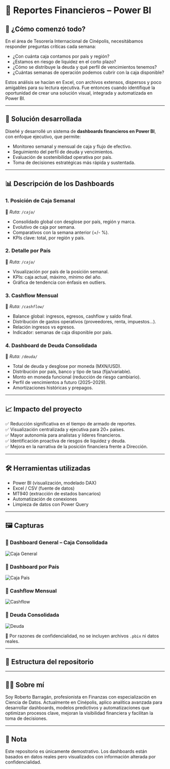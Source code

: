 # 💼 Reportes Financieros – Power BI

## 🧩 ¿Cómo comenzó todo?

En el área de Tesorería Internacional de Cinépolis, necesitábamos responder preguntas críticas cada semana:

- ¿Con cuánta caja contamos por país y región?
- ¿Estamos en riesgo de liquidez en el corto plazo?
- ¿Cómo se distribuye la deuda y qué perfil de vencimientos tenemos?
- ¿Cuántas semanas de operación podemos cubrir con la caja disponible?

Estos análisis se hacían en Excel, con archivos extensos, dispersos y poco amigables para su lectura ejecutiva. Fue entonces cuando identifiqué la oportunidad de crear una solución visual, integrada y automatizada en Power BI.

---

## 🚀 Solución desarrollada

Diseñé y desarrollé un sistema de **dashboards financieros en Power BI**, con enfoque ejecutivo, que permite:

- Monitoreo semanal y mensual de caja y flujo de efectivo.
- Seguimiento del perfil de deuda y vencimientos.
- Evaluación de sostenibilidad operativa por país.
- Toma de decisiones estratégicas más rápida y sustentada.

---

## 📊 Descripción de los Dashboards

### 1. **Posición de Caja Semanal**
📍 *Ruta: `/caja/`*

- Consolidado global con desglose por país, región y marca.
- Evolutivo de caja por semana.
- Comparativos con la semana anterior (+/- %).
- KPIs clave: total, por región y país.

### 2. **Detalle por País**
📍 *Ruta: `/caja/`*

- Visualización por país de la posición semanal.
- KPIs: caja actual, máximo, mínimo del año.
- Gráfica de tendencia con énfasis en outliers.

### 3. **Cashflow Mensual**
📍 *Ruta: `/cashflow/`*

- Balance global: ingresos, egresos, cashflow y saldo final.
- Distribución de gastos operativos (proveedores, renta, impuestos...).
- Relación ingresos vs egresos.
- Indicador: semanas de caja disponible por país.

### 4. **Dashboard de Deuda Consolidada**
📍 *Ruta: `/deuda/`*

- Total de deuda y desglose por moneda (MXN/USD).
- Distribución por país, banco y tipo de tasa (fija/variable).
- Monto en moneda funcional (reducción de riesgo cambiario).
- Perfil de vencimientos a futuro (2025–2029).
- Amortizaciones históricas y prepagos.

---

## 📈 Impacto del proyecto

✅ Reducción significativa en el tiempo de armado de reportes.  
✅ Visualización centralizada y ejecutiva para 20+ países.  
✅ Mayor autonomía para analistas y líderes financieros.  
✅ Identificación proactiva de riesgos de liquidez y deuda.  
✅ Mejora en la narrativa de la posición financiera frente a Dirección.

---

## 🛠️ Herramientas utilizadas

- Power BI (visualización, modelado DAX)
- Excel / CSV (fuente de datos)
- MT940 (extracción de estados bancarios)
- Automatización de conexiones
- Limpieza de datos con Power Query

---

## 🖼️ Capturas

### 📍 Dashboard General – Caja Consolidada  
![Caja General](images/dashboard_general.png)

### 📍 Dashboard por País  
![Caja País](images/dashboard_pais.png)

### 📍 Cashflow Mensual  
![Cashflow](images/dashboard_cashflow.png)

### 📍 Deuda Consolidada  
![Deuda](images/dashboard_deuda.png)

🔐 Por razones de confidencialidad, no se incluyen archivos `.pbix` ni datos reales.

---

## 📁 Estructura del repositorio



---

## 👨‍💼 Sobre mí

Soy Roberto Barragán, profesionista en Finanzas con especialización en Ciencia de Datos. Actualmente en Cinépolis, aplico analítica avanzada para desarrollar dashboards, modelos predictivos y automatizaciones que optimizan procesos clave, mejoran la visibilidad financiera y facilitan la toma de decisiones.

---

## 📌 Nota

Este repositorio es únicamente demostrativo. Los dashboards están basados en datos reales pero visualizados con información alterada por confidencialidad.


